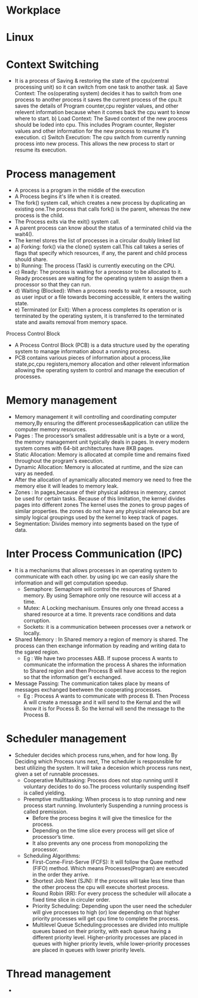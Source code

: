# Workplace
# Linux 

# Context Switching
- It is a process of Saving & restoring the state of the cpu(central processing unit) so it can switch from one task to another task.
a) Save Context: The os(operating system) decides it has to switch from one process to another process it saves the current process of the cpu.It saves the details of Program counter,cpu register values, and other relevent information because when it comes back the cpu want to know where to start.
b) Load Context: The Saved context of the new process should be loded into cpu. This includes Program counter, Register values and other information for the new process to resume it's execution.
c) Switch Execution: The cpu switch from currently running process into new process. This allows the new process to start or resume its execution.

# Process management
- A process is a program in the middle of the execution
- A Process begins it's life when it is created.
- The fork() system call, which creates a new process by duplicating an existing one.The process that calls fork() is the parent, whereas the new process is the child.
- The Process exits via the exit() system call.
- A parent process can know about the status of a terminated child via the wait4().
- The kernel stores the list of processes in a circular doubly linked list
- a) Forking: fork() via the clone() system call.This call takes a series of flags that specify which resources, if any, the parent and child process should share.
- b) Running: The process (Task) is currently executing on the CPU.
- c) Ready: The process is waiting for a processor to be allocated to it. Ready processes are waiting for the operating system to assign them a processor so that they can run. 
- d) Waiting (Blocked): When a process needs to wait for a resource, such as user input or a file towards becoming accessible, it enters the waiting state.
- e) Terminated (or Exit): When a process completes its operation or is terminated by the operating system, it is transferred to the terminated state and awaits removal from memory space.

Process Control Block
- A Process Control Block (PCB) is a data structure used by the operating system to manage information about a running process.
- PCB contains various pieces of information about a process,like state,pc,cpu registers,memory allocation and other relevent information  allowing the operating system to control and manage the execution of processes.

# Memory management
- Memory management  it will controlling and coordinating computer memory,By ensuring the different processes&application can utilize the computer memory resources.
- Pages : The processor’s smallest addressable unit is a byte or a word, the memory management unit typically deals in pages. In every modern system comes with 64-bit architectures have 8KB pages.
- Static Allocation: Memory is allocated at compile time and remains fixed throughout the program's execution.
- Dynamic Allocation: Memory is allocated at runtime, and the size can vary as needed.
- After the allocation of aynamically allocated memory we need to free the memory else it will leades to memory leak.
- Zones : In pages,because of their physical address in memory, cannot be used for certain tasks. Because of this limitation, the kernel divides pages into different zones The kernel uses the zones to group pages of similar properties. the zones do not have any physical relevance but are simply logical groupings used by the kernel to keep track of pages.
- Segmentation: Divides memory into segments based on the type of data.

# Inter Process Communication (IPC)
- It is a mechanisms that allows processes in an operating system to communicate with each other. by using ipc we can easily share the information and will get computation speedup.
  - Semaphore: Semaphore will control the resources of Shared memory. By using Semaphore only one resource will access at a time.
  - Mutex: A Locking mechanisum. Ensures only one thread access a shared resource at a time. It prevents race conditions and data corruption.
  - Sockets: it is a communication between processes over a network or locally.
- Shared Memory : In Shared memory a region of memory is shared. The process can then exchange information by reading and writing data to the sgared region.
   - Eg : We have two processes A&B. If supose process A wants to communicate the information the process A shares the information to Shared region and then Process B will have access to the region so that the information get's exchanged.
- Message Passing: The communication takes place by means of messages exchanged beetween the cooperating processes.
  - Eg : Process A wants to communicate with process B. Then Process A will create a message and it will send to the Kernal and the will know it is for Pocess B. So the kernal will send the message to the Process B.

# Scheduler management
- Scheduler decides which process runs,when, and for how long. By Deciding which Process runs next, The scheduler is resposnsible for best utilizing the system. It will take a decesion which process runs next, given a set of runnable processes.
    - Cooperative Multitasking: Process does not stop running until it voluntary decides to do so.The process voluntarily suspending itself is called yielding.
    - Preemptive multitasking: When process is to stop running and new process start running. Involunterly Suspending a running process is called premission.
        - Before the process begins it will give the timeslice for the process.
        - Depending on the time slice every process will get slice of processor’s time.
        - It also prevents any one process from monopolizing the processor.
    - Scheduling Algorithms:
       - First-Come-First-Serve (FCFS): It will follow the Quee method (FIFO) method. Which means Processes(Program) are executed in the order they arrive.
       - Shortest Job Next (SJN): If the process will take less time than the other process the cpu will execute shortest process.
       - Round Robin (RR): For every process the scheduler will allocate a fixed time slice in circuler order.
       - Priority Scheduling: Depending upon the user need the scheduler will give processes to high (or) low depending on that higher priority processes will get cpu time to complete the   process. 
       - Multilevel Queue Scheduling:processes are divided into multiple queues based on their priority, with each queue having a different priority level. Higher-priority processes are placed in queues with higher priority levels, while lower-priority processes are placed in queues with lower priority levels.
 
# Thread management
- 

